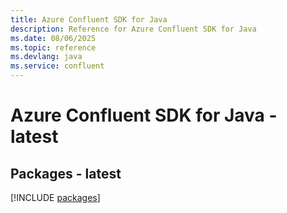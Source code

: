 ```yaml
---
title: Azure Confluent SDK for Java
description: Reference for Azure Confluent SDK for Java
ms.date: 08/06/2025
ms.topic: reference
ms.devlang: java
ms.service: confluent
---
```

# Azure Confluent SDK for Java - latest
## Packages - latest
[!INCLUDE [packages](confluent-index.md)]